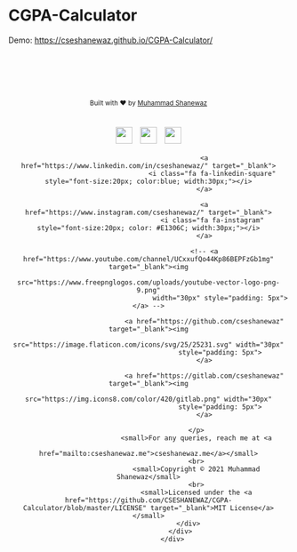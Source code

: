 # CGPA-Calculator

Demo: https://cseshanewaz.github.io/CGPA-Calculator/

<html>
  <head>
  </head>
  <body>
                   <div class="row" style="padding-top: 50px;">
                    <div class="col-sm-12">
                        <div align="center">
                            <!-- <img src="images/brand.png" width="200px" /> -->
                            <br><br>
                            <small style="padding:10px;">Built with ❤︎ by <a target="_blank" href="https://cseshanewaz.me/">Muhammad Shanewaz</a></small>
                            <br><br>
                            <p>
                                <a href="mailto: cseshanewaz@gmail.com" target="_blank"><img
                                        src="https://image.flaticon.com/icons/svg/59/59965.svg"
                                        width="30px" style="padding: 5px"></a>
                                <a href="https://www.facebook.com/cseshanewaz/" target="_blank"><img
                                        src="https://upload.wikimedia.org/wikipedia/commons/thumb/f/fb/Facebook_icon_2013.svg/1024px-Facebook_icon_2013.svg.png"
                                        width="30px" style="padding: 5px"></a>
                                <a href="https://twitter.com/cseshanewaz/" target="_blank"><img
                                        src="https://themuseum.ca/wp-content/uploads/2018/05/580b57fcd9996e24bc43c53e-e1527261120714.png"
                                        width="30px" style="padding: 5px"></a>
                                
                                <a href="https://www.linkedin.com/in/cseshanewaz/" target="_blank">
                                    <i class="fa fa-linkedin-square" style="font-size:20px; color:blue; width:30px;"></i>
                                </a>

                                <a href="https://www.instagram.com/cseshanewaz/" target="_blank">
                                    <i class="fa fa-instagram" style="font-size:20px; color: #E1306C; width:30px;"></i>
                                </a>

                                <!-- <a href="https://www.youtube.com/channel/UCxxufQo44Kp86BEPFzGb1mg" target="_blank"><img
                                        src="https://www.freepnglogos.com/uploads/youtube-vector-logo-png-9.png"
                                        width="30px" style="padding: 5px"></a> -->

                                <a href="https://github.com/cseshanewaz" target="_blank"><img
                                        src="https://image.flaticon.com/icons/svg/25/25231.svg" width="30px"
                                        style="padding: 5px">
                                </a>

                                <a href="https://gitlab.com/cseshanewaz" target="_blank"><img
                                        src="https://img.icons8.com/color/420/gitlab.png" width="30px"
                                        style="padding: 5px">
                                </a>

                            </p>
                            <small>For any queries, reach me at <a
                                    href="mailto:cseshanewaz.me">cseshanewaz.me</a></small>
                            <br>
                            <small>Copyright © 2021 Muhammad Shanewaz</small>
                            <br>
                            <small>Licensed under the <a href="https://github.com/CSESHANEWAZ/CGPA-Calculator/blob/master/LICENSE" target="_blank">MIT License</a>                             </small>
                        </div>
                    </div>
                </div>
  </body>
</html>
